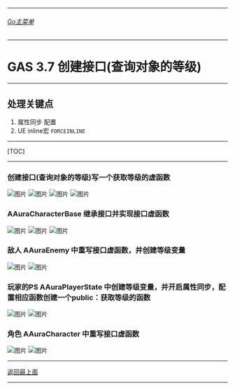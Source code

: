 ___________________________________________________________________________________________
###### [Go主菜单](../MainMenu.md)
___________________________________________________________________________________________
# GAS 3.7 创建接口(查询对象的等级)
___________________________________________________________________________________________
## 处理关键点
1. 属性同步 配置
2. UE inline宏 `FORCEINLINE`
___________________________________________________________________________________________

[TOC]

___________________________________________________________________________________________

### 创建接口(查询对象的等级)写一个获取等级的虚函数
![图片](https://github.com/liyunlong618/LiYunLongKnowledgeLibrary/blob/main/UECPP/Models/GAS/GAS_2_Aura/DetailContent/Image/GAS_017/282703_251983.png?raw=true)
![图片](https://github.com/liyunlong618/LiYunLongKnowledgeLibrary/blob/main/UECPP/Models/GAS/GAS_2_Aura/DetailContent/Image/GAS_017/998498_662625.png?raw=true)
![图片](https://github.com/liyunlong618/LiYunLongKnowledgeLibrary/blob/main/UECPP/Models/GAS/GAS_2_Aura/DetailContent/Image/GAS_017/816160_521354.png?raw=true)
![图片](https://github.com/liyunlong618/LiYunLongKnowledgeLibrary/blob/main/UECPP/Models/GAS/GAS_2_Aura/DetailContent/Image/GAS_017/544376_522385.png?raw=true)
### AAuraCharacterBase 继承接口并实现接口虚函数
![图片](https://github.com/liyunlong618/LiYunLongKnowledgeLibrary/blob/main/UECPP/Models/GAS/GAS_2_Aura/DetailContent/Image/GAS_017/38424_760594.png?raw=true)
![图片](https://github.com/liyunlong618/LiYunLongKnowledgeLibrary/blob/main/UECPP/Models/GAS/GAS_2_Aura/DetailContent/Image/GAS_017/524657_671400.png?raw=true)
![图片](https://github.com/liyunlong618/LiYunLongKnowledgeLibrary/blob/main/UECPP/Models/GAS/GAS_2_Aura/DetailContent/Image/GAS_017/782363_8768.png?raw=true)
### 敌人 AAuraEnemy 中重写接口虚函数，并创建等级变量
![图片](https://github.com/liyunlong618/LiYunLongKnowledgeLibrary/blob/main/UECPP/Models/GAS/GAS_2_Aura/DetailContent/Image/GAS_017/952889_281213.png?raw=true)
![图片](https://github.com/liyunlong618/LiYunLongKnowledgeLibrary/blob/main/UECPP/Models/GAS/GAS_2_Aura/DetailContent/Image/GAS_017/135846_199363.png?raw=true)
### 玩家的PS AAuraPlayerState 中创建等级变量，并开启属性同步，配置相应函数创建一个public：获取等级的函数
![图片](https://github.com/liyunlong618/LiYunLongKnowledgeLibrary/blob/main/UECPP/Models/GAS/GAS_2_Aura/DetailContent/Image/GAS_017/487759_131990.png?raw=true)
![图片](https://github.com/liyunlong618/LiYunLongKnowledgeLibrary/blob/main/UECPP/Models/GAS/GAS_2_Aura/DetailContent/Image/GAS_017/707960_178620.png?raw=true)
### 角色 AAuraCharacter 中重写接口虚函数
![图片](https://github.com/liyunlong618/LiYunLongKnowledgeLibrary/blob/main/UECPP/Models/GAS/GAS_2_Aura/DetailContent/Image/GAS_017/358198_563925.png?raw=true)
![图片](https://github.com/liyunlong618/LiYunLongKnowledgeLibrary/blob/main/UECPP/Models/GAS/GAS_2_Aura/DetailContent/Image/GAS_017/236741_833839.png?raw=true)

___________________________________________________________________________________________

[返回最上面](#Go主菜单)
___________________________________________________________________________________________